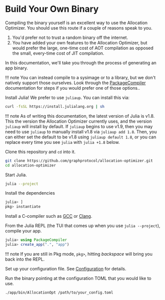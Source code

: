 # Build Your Own Binary

Compiling the binary yourself is an excellent way to use the Allocation Optimizer.
You should use this route if a couple of reasons speak to you.

1. You'd prefer not to trust a random binary off the internet.
2. You have added your own features to the Allocation Optimizer, but would prefer the large, one-time cost of AOT compilation as opposed the small, every-time cost of JIT compilation.

In this documentation, we'll take you through the process of generating an app binary.

!!! note
    You can instead compile to a sysimage or to a library, but we don't natively support those ourselves.
    Look through the [PackageCompiler](https://julialang.github.io/PackageCompiler.jl/stable/index.html) documentation for steps if you would prefer one of those options..
    
    
Install Julia!
We prefer to use `juliaup`.
You can install this via:
   
```bash
curl -fsSL https://install.julialang.org | sh
```
   
!!! note
    As of writing this documentation, the latest version of Julia is v1.8.
    This the version the Allocation Optimizer currently uses, and the version `juliaup` will install by default.
    If `juliaup` begins to use v1.9, then you may need to use `juliaup` to manually install v1.8 via `juliaup add 1.8`. Then, you can either set the default to be v1.8 using `juliaup default 1.8`, or you can replace every time you see `julia` with `julia +1.8` below.

Clone this repository and `cd` into it.

```bash
git clone https://github.com/graphprotocol/allocation-optimizer.git
cd allocation-optimizer
```

Start Julia.

```bash
julia --project
```

Install the dependencies

```julia
julia> ]
pkg> instantiate
```

Install a C-compiler such as [GCC](https://gcc.gnu.org/) or [Clang](https://clang.llvm.org/).

From the Julia REPL (the TUI that comes up when you use `julia --project`), compile your app.

```julia
julia> using PackageCompiler
julia> create_app(".", "app")
```
!!! note
    If you are still in Pkg mode, `pkg>`, hitting *backspace* will bring you back into the REPL.

Set up your configuration file.
See [Configuration](@ref) for details.

Run the binary pointing at the configuration TOML that you would like to use.

``` sh
./app/bin/AllocationOpt /path/to/your_config.toml
```
